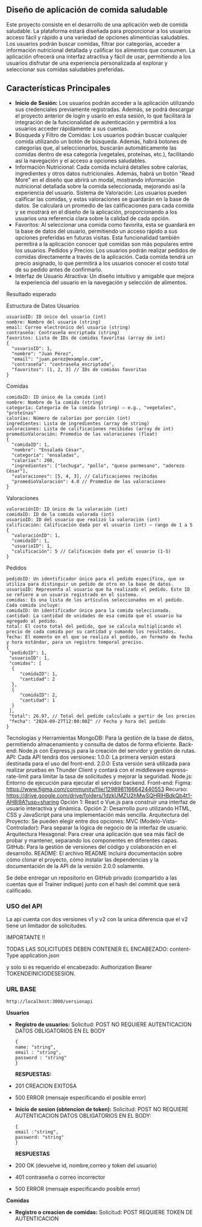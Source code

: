 ## Diseño de aplicación de comida saludable

Este proyecto consiste en el desarrollo de una aplicación web de comida saludable. La plataforma estará diseñada para proporcionar a los usuarios acceso fácil y rápido a una variedad de opciones alimenticias saludables. Los usuarios podrán buscar comidas, filtrar por categorías, acceder a información nutricional detallada y calificar los alimentos que consumen. La aplicación ofrecerá una interfaz atractiva y fácil de usar, permitiendo a los usuarios disfrutar de una experiencia personalizada al explorar y seleccionar sus comidas saludables preferidas.

## Características Principales

* **Inicio de Sesión:** Los usuarios podrán acceder a la aplicación utilizando sus credenciales previamente registradas. Además, se podrá descargar el proyecto anterior de login y usarlo en esta sesión, lo que facilitará la integración de la funcionalidad de autenticación y permitirá a los usuarios acceder rápidamente a sus cuentas.
* Búsqueda y Filtro de Comidas: Los usuarios podrán buscar cualquier comida utilizando un botón de búsqueda. Además, habrá botones de categorías que, al seleccionarlos, buscarán automáticamente las comidas dentro de esa categoría (vegetales, proteínas, etc.), facilitando así la navegación y el acceso a opciones saludables.
* Información Nutricional: Cada comida incluirá detalles sobre calorías, ingredientes y otros datos nutricionales. Además, habrá un botón "Read More" en el diseño que abrirá un modal, mostrando información nutricional detallada sobre la comida seleccionada, mejorando así la experiencia del usuario.
  Sistema de Valoración: Los usuarios pueden calificar las comidas, y estas valoraciones se guardarán en la base de datos. Se calculará un promedio de las calificaciones para cada comida y se mostrará en el diseño de la aplicación, proporcionando a los usuarios una referencia clara sobre la calidad de cada opción.
* Favoritos: Al seleccionar una comida como favorita, esta se guardará en la base de datos del usuario, permitiendo un acceso rápido a sus opciones preferidas en futuras visitas. Esta funcionalidad también permitirá a la aplicación conocer qué comidas son más populares entre los usuarios.
  Pedidos y Precios: Los usuarios podrán realizar pedidos de comidas directamente a través de la aplicación. Cada comida tendrá un precio asignado, lo que permitirá a los usuarios conocer el costo total de su pedido antes de confirmarlo.
* Interfaz de Usuario Atractiva: Un diseño intuitivo y amigable que mejora la experiencia del usuario en la navegación y selección de alimentos.

Resultado esperado

Estructura de Datos
Usuarios

```
usuarioID: ID único del usuario (int)
nombre: Nombre del usuario (string)
email: Correo electrónico del usuario (string)
contraseña: Contraseña encriptada (string)
favoritos: Lista de IDs de comidas favoritas (array de int)
{
  "usuarioID": 1,
  "nombre": "Juan Pérez",
  "email": "juan.perez@example.com",
  "contraseña": "contraseña_encriptada",
  "favoritos": [1, 2, 3] // IDs de comidas favoritas
}
```

Comidas

```
comidaID: ID único de la comida (int)
nombre: Nombre de la comida (string)
categoría: Categoría de la comida (string) — e.g., "vegetales", "proteínas"
calorías: Número de calorías por porción (int)
ingredientes: Lista de ingredientes (array de string)
valoraciones: Lista de calificaciones recibidas (array de int)
promedioValoración: Promedio de las valoraciones (float)
{
  "comidaID": 1,
  "nombre": "Ensalada César",
  "categoría": "ensaladas",
  "calorías": 200,
  "ingredientes": ["lechuga", "pollo", "queso parmesano", "aderezo César"],
  "valoraciones": [5, 4, 3], // Calificaciones recibidas
  "promedioValoración": 4.0 // Promedio de las valoraciones
}
```

Valoraciones

```
valoraciónID: ID único de la valoración (int)
comidaID: ID de la comida valorada (int)
usuarioID: ID del usuario que realizó la valoración (int)
calificación: Calificación dada por el usuario (int) — rango de 1 a 5
{
  "valoraciónID": 1,
  "comidaID": 1,
  "usuarioID": 1,
  "calificación": 5 // Calificación dada por el usuario (1-5)
}
```

Pedidos

```
pedidoID: Un identificador único para el pedido específico, que se utiliza para distinguir un pedido de otro en la base de datos.
usuarioID: Representa al usuario que ha realizado el pedido. Este ID se refiere a un usuario registrado en el sistema.
comidas: Es una lista de los artículos seleccionados en el pedido. Cada comida incluye:
comidaID: Un identificador único para la comida seleccionada.
cantidad: La cantidad de unidades de esa comida que el usuario ha agregado al pedido.
total: El costo total del pedido, que se calcula multiplicando el precio de cada comida por su cantidad y sumando los resultados.
fecha: El momento en el que se realiza el pedido, en formato de fecha y hora estándar, para un registro temporal preciso.
{
 "pedidoID": 1,
 "usuarioID": 1,
 "comidas": [
  {
     "comidaID": 1,
     "cantidad": 2
  },
  {
     "comidaID": 2,
     "cantidad": 1
  }
 ],
 "total": 26.97, // Total del pedido calculado a partir de los precios
 "fecha": "2024-09-27T12:00:00Z" // Fecha y hora del pedido
}
```

Tecnologías y Herramientas
MongoDB: Para la gestión de la base de datos, permitiendo almacenamiento y consulta de datos de forma eficiente.
Back-end: Node.js con Express.js para la creación del servidor y gestión de rutas.
API: Cada API tendrá dos versiones:
1.0.0: La primera versión estará destinada para el uso del front-end.
2.0.0: Esta versión será utilizada para realizar pruebas en Thunder Client y contará con el middleware express-rate-limit para limitar la tasa de solicitudes y mejorar la seguridad.
Node.js: Entorno de ejecución para ejecutar el servidor backend.
Front-end:
Figma: https://www.figma.com/community/file/1298981166642440553
Recurso: https://drive.google.com/drive/folders/1dzkUMZU2hMwSQHRlHBdkQb4t1-AH8i9A?usp=sharing
Opción 1: React o Vue.js para construir una interfaz de usuario interactiva y dinámica.
Opción 2: Desarrollo puro utilizando HTML, CSS y JavaScript para una implementación más sencilla.
Arquitectura del Proyecto: Se pueden elegir entre dos opciones:
MVC (Modelo-Vista-Controlador): Para separar la lógica de negocio de la interfaz de usuario.
Arquitectura Hexagonal: Para crear una aplicación que sea más fácil de probar y mantener, separando los componentes en diferentes capas.
GitHub: Para la gestión de versiones del código y colaboración en el desarrollo.
README: El archivo README incluirá documentación sobre cómo clonar el proyecto, cómo instalar las dependencias y la documentación de la API de la versión 2.0.0 solamente.

Se debe entregar un repositorio en GitHub privado (compartido a las cuentas que el Trainer indique) junto con el hash del commit que será calificado.

### USO del API

La api cuenta con dos versiones v1 y v2 con la unica diferencia que el v2 tiene un limitador de solicitudes.

IMPORTANTE !!

TODAS LAS SOLICITUDES DEBEN CONTENER EL ENCABEZADO: content-Type application.json

y solo si es requerido el encabezado: Authorization Bearer TOKENDEINICIODESESION.

### URL BASE

```
http://localhost:3000/versionapi
```

**Usuarios**

* **Registro de usuarios:**
  Solicitud: POST
  NO REQUIERE AUTENTICACION
  DATOS OBLIGATORIOS EN EL BODY
  ```
  {
  name: "string",
  email : "string",
  password : "string"
  }
  ```

  **RESPUESTAS:**
* 201 CREACION EXITOSA
* 500 ERROR (mensaje especificando el posible error)
* **Inicio de sesion (obtencion de token):**
  Solicitud: POST
  NO REQUIERE AUTENTICACION
  DATOS OBLIGATORIOS EN EL BODY:
  ```
  {
  email :"string",
  password: "string"
  }
  ```

    **RESPUESTAS**

* 200 OK (devuelve id, nombre,correo y token del usuario)
* 401 contraseña o correo incorrector
* 500 ERROR (mensaje especificando posible error)

**Comidas**

* **Registro o creacion de comidas:**
  Solicitud: POST
  REQUIERE TOKEN DE AUTENTICACION
